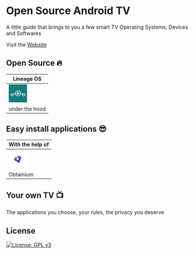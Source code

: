 # Open Source Android TV

A little guide that brings to you a few smart TV Operating Systems, Devices and Softwares

Visit the [Website](https://copper-gio.github.io/Open-Source-Android-TV/)

## Open Source :fire:

| Lineage OS |
| --------------- |
| [<img title="" src="https://raw.githubusercontent.com/Copper-Gio/Open-Source-Android-TV/main/assets/Lineageos_logo.png" alt="LineageOS" width="50">](https://lineageos.org/) |
| under the hood | 


## Easy install applications :sunglasses:

| With the help of |
| --------------- |
| [<img title="" src="https://raw.githubusercontent.com/Copper-Gio/Open-Source-Android-TV/main/assets/obtainium.svg" alt="Obtainium" width="50">]([https://obtainium.imranr.dev/](https://obtainium.imranr.dev/)) |
| Obtainium |


## Your own TV :tv:
The applications you choose, your rules, the privacy you deserve

## License
[![License: GPL v3](https://img.shields.io/badge/License-GPLv3-blue.svg)](https://www.gnu.org/licenses/gpl-3.0)

